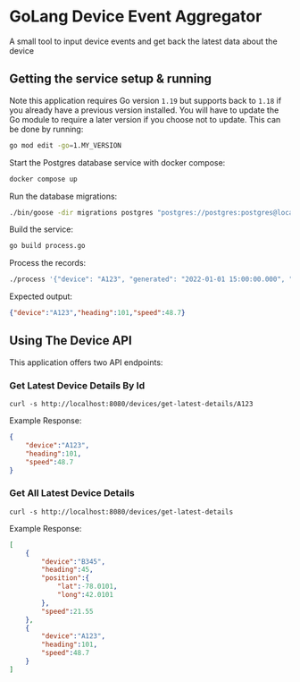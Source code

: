 # GoLang Device Event Aggregator 

A small tool to input device events and get back the latest data about the device

## Getting the service setup & running

Note this application requires Go version `1.19` but supports back to `1.18` if you already have a previous version
installed.  You will have to update the Go module to require a later version if you choose not to update.  This can be done by 
running: 
```sh
go mod edit -go=1.MY_VERSION
```

Start the Postgres database service with docker compose:
```sh
docker compose up
```

Run the database migrations:
```sh
./bin/goose -dir migrations postgres "postgres://postgres:postgres@localhost:5432/process_db?sslmode=disable" up
```

Build the service:
```sh
go build process.go
```

Process the records:
```sh
./process '{"device": "A123", "generated": "2022-01-01 15:00:00.000", "speed": 48.7, "heading": 101}'
```
Expected output:
```json
{"device":"A123","heading":101,"speed":48.7}
```


## Using The Device API
This application offers two API endpoints:

### Get Latest Device Details By Id
```
curl -s http://localhost:8080/devices/get-latest-details/A123
```
Example Response:
```json
{  
    "device":"A123",
    "heading":101,
    "speed":48.7
}
```
### Get All Latest Device Details
```
curl -s http://localhost:8080/devices/get-latest-details
```
Example Response:
```json
[
    {
        "device":"B345",
        "heading":45,
        "position":{
            "lat":-78.0101,
            "long":42.0101
        },
        "speed":21.55
    },
    {
        "device":"A123",
        "heading":101,
        "speed":48.7
    }
]
```